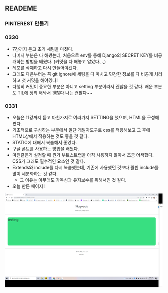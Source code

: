 ## READEME

### PINTEREST 만들기



### 0330

- 7강까지 듣고 초기 세팅을 마쳤다.
- 나머지 부분은 다 해봤는데, 처음으로 env를 통해 Django의 SECRET KEY를 비공개하는 방법을 배웠다. (커밋을 다 해놓고 알았다.,.,)
- 레포를 삭제하고 다시 만들어야겠다. 
- 그래도 다음부터는 꼭 git ignore에 세팅을 다 마치고 민감한 정보를 다 비공개 처리하고 첫 커밋을 해야겠다! 
- 다행히 커밋이 중요한 부분은 아니고  setting 부분이라서 괜찮을 것 같다. 배운 부분도 TIL에 정리 해놔서 괜찮다 나는 괜찮다~~

### 0331

- 오늘은 11강까지 듣고 마찬가지로 여러가지 SETTING을 했으며, HTML을 구성해봤다.
- 기초적으로 구성하는 부분에서 일단 개발자도구로 css를 적용해보고 그 후에 HTML상에서 적용하는 것도 좋을 것 같다.
- STATIC에 대해서 복습해서 좋았다.
- 구글 폰트를 사용하는 방법을 배웠다.
- 마진같은거 설정할 때 뭔가 부트스트랩을 아직 사용하지 않아서 조금 어색했다. CSS가 그래도 필수적인 요소인 것 같다. 
- Extends와 include를 다시 복습했는데, 기존에 사용했던 것보다 훨씬 include를 많이 세분화하는 것 같다.
  - 그 이유는 아무래도 가독성과 유지보수를 위해서인 것 같다.
- 오늘 만든 페이지 ! 

![0331](README.assets/0331-16487457070761.PNG)

